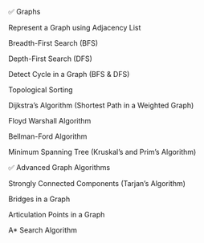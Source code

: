 ✅ Graphs

Represent a Graph using Adjacency List

Breadth-First Search (BFS)

Depth-First Search (DFS)

Detect Cycle in a Graph (BFS & DFS)

Topological Sorting

Dijkstra’s Algorithm (Shortest Path in a Weighted Graph)

Floyd Warshall Algorithm

Bellman-Ford Algorithm

Minimum Spanning Tree (Kruskal’s and Prim’s Algorithm)


✅ Advanced Graph Algorithms

Strongly Connected Components (Tarjan’s Algorithm)

Bridges in a Graph

Articulation Points in a Graph

A* Search Algorithm